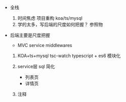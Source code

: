 - 全栈
    1. 时间焦虑
        项目重构 koa/ts/mysql
    2. 学的太多，写后端的尺度如何把握？
        参照物

- 后端主要是尺度把握
    - MVC  service middlewares
    1. KOA+ts+mysql 
        tsc-watch  typescript + es6 模块化

    2. service层
        sql 简化
        - 列表页
        - 详情页 

    3. 注释


